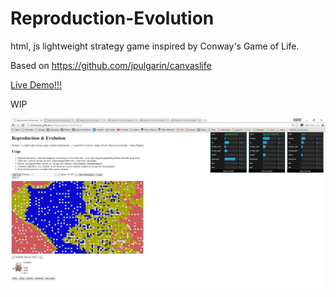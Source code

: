 # Reproduction-Evolution
html, js lightweight strategy game inspired by Conway's Game of Life. 

Based on https://github.com/jpulgarin/canvaslife

[Live Demo!!!](http://shrekshao.github.io/Reproduction-Evolution/)

WIP

![](img/screenshot.png)